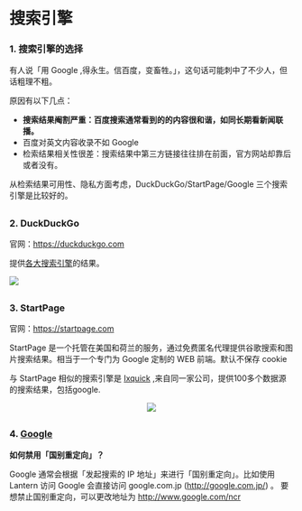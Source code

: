 # 搜索引擎

### 1. 搜索引擎的选择

有人说「用 Google ,得永生。信百度，变畜牲。」，这句话可能刺中了不少人，但话粗理不粗。

原因有以下几点：

* **搜索结果阉割严重：百度搜索通常看到的的内容很和谐，如同长期看新闻联播。**
* 百度对英文内容收录不如 Google 
* 检索结果相关性很差：搜索结果中第三方链接往往排在前面，官方网站却靠后或者没有。

从检索结果可用性、隐私方面考虑，DuckDuckGo/StartPage/Google 三个搜索引擎是比较好的。

## 

### 2. DuckDuckGo

官网：https://duckduckgo.com 

提供[各大搜索引擎](https://duck.co/help/results/sources)的结果。

<div style="text-align">
<img src="https://41.media.tumblr.com/88edaafedf980b318e983c5d5e6ee3ee/tumblr_nw3hryqLrQ1uft3xho1_1280.png"/>
</div>

## 

### 3. StartPage

官网：https://startpage.com

StartPage 是一个托管在美国和荷兰的服务，通过免费匿名代理提供谷歌搜索和图片搜索结果。相当于一个专门为 Google 定制的 WEB 前端。默认不保存 cookie

与 StartPage 相似的搜索引擎是 [Ixquick](https://www.ixquick.com/) ,来自同一家公司，提供100多个数据源的搜索结果，包括google.

<div style="text-align: center">
<img src="https://41.media.tumblr.com/bdcf702f797c85ce34c57f369930a44c/tumblr_nw3hryqLrQ1uft3xho2_1280.png"/>
</div>

## 

### 4. [Google](https://www.google.com)

**如何禁用「国别重定向」？**

 Google 通常会根据「发起搜索的 IP 地址」来进行「国别重定向」。比如使用 Lantern 访问 Google 会直接访问 google.com.jp (http://google.com.jp/) 。
 要想禁止国别重定向，可以更改地址为 http://www.google.com/ncr


